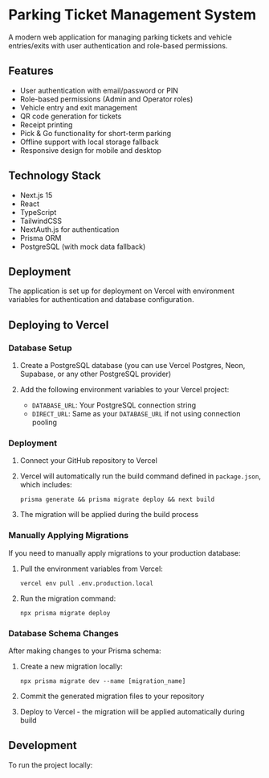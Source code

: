 # Parking Ticket Management System

A modern web application for managing parking tickets and vehicle entries/exits with user authentication and role-based permissions.

## Features

- User authentication with email/password or PIN
- Role-based permissions (Admin and Operator roles)
- Vehicle entry and exit management
- QR code generation for tickets
- Receipt printing
- Pick & Go functionality for short-term parking
- Offline support with local storage fallback
- Responsive design for mobile and desktop

## Technology Stack

- Next.js 15
- React
- TypeScript
- TailwindCSS
- NextAuth.js for authentication
- Prisma ORM
- PostgreSQL (with mock data fallback)

## Deployment

The application is set up for deployment on Vercel with environment variables for authentication and database configuration.

## Deploying to Vercel

### Database Setup

1. Create a PostgreSQL database (you can use Vercel Postgres, Neon, Supabase, or any other PostgreSQL provider)

2. Add the following environment variables to your Vercel project:
   - `DATABASE_URL`: Your PostgreSQL connection string
   - `DIRECT_URL`: Same as your `DATABASE_URL` if not using connection pooling

### Deployment

1. Connect your GitHub repository to Vercel

2. Vercel will automatically run the build command defined in `package.json`, which includes:
   ```
   prisma generate && prisma migrate deploy && next build
   ```

3. The migration will be applied during the build process

### Manually Applying Migrations

If you need to manually apply migrations to your production database:

1. Pull the environment variables from Vercel:
   ```
   vercel env pull .env.production.local
   ```

2. Run the migration command:
   ```
   npx prisma migrate deploy
   ```

### Database Schema Changes

After making changes to your Prisma schema:

1. Create a new migration locally:
   ```
   npx prisma migrate dev --name [migration_name]
   ```

2. Commit the generated migration files to your repository

3. Deploy to Vercel - the migration will be applied automatically during build

## Development

To run the project locally:
```